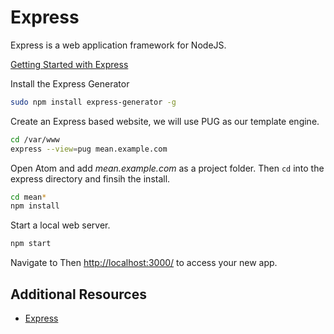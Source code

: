 # Express

Express is a web application framework for NodeJS.

[Getting Started with Express](https://expressjs.com/)

Install the Express Generator

```sh
sudo npm install express-generator -g

```

Create an Express based website, we will use PUG as our template engine.

```sh
cd /var/www
express --view=pug mean.example.com
```
Open Atom and add _mean.example.com_ as a project folder. Then ```cd``` into the express directory and finsih the install.

```sh
cd mean*
npm install
```

Start a local web server.

```sh
npm start
```

Navigate to Then [http://localhost:3000/](http://localhost:3000/) to access your new app.



## Additional Resources
* [Express](https://expressjs.com/)
